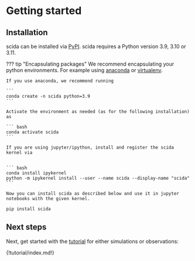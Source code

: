 # Getting started

## Installation

scida can be installed via [PyPI](https://pypi.org/). scida requires a Python version 3.9, 3.10 or 3.11.

??? tip "Encapsulating packages"
    We recommend encapsulating your python environments. For example using [anaconda](https://www.anaconda.com/) or [virtualenv](https://virtualenv.pypa.io/en/latest/).

    If you use anaconda, we recommend running

    ```
    conda create -n scida python=3.9
    ```

    Activate the environment as needed (as for the following installation) as

    ``` bash
    conda activate scida
    ```

    If you are using jupyter/ipython, install and register the scida kernel via


    ``` bash
    conda install ipykernel
    python -m ipykernel install --user --name scida --display-name "scida"
    ```

    Now you can install scida as described below and use it in jupyter notebooks with the given kernel.

``` bash
pip install scida
```

## Next steps
Next, get started with the [tutorial](tutorial/index.md) for either simulations or observations:

{!tutorial/index.md!}

